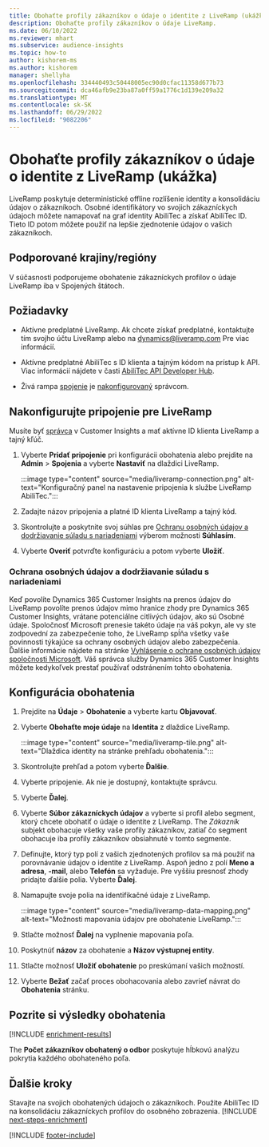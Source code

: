 ```yaml
---
title: Obohaťte profily zákazníkov o údaje o identite z LiveRamp (ukážka)
description: Obohaťte profily zákazníkov o údaje LiveRamp.
ms.date: 06/10/2022
ms.reviewer: mhart
ms.subservice: audience-insights
ms.topic: how-to
author: kishorem-ms
ms.author: kishorem
manager: shellyha
ms.openlocfilehash: 334440493c50448005ec90d0cfac11358d677b73
ms.sourcegitcommit: dca46afb9e23ba87a0ff59a1776c1d139e209a32
ms.translationtype: MT
ms.contentlocale: sk-SK
ms.lasthandoff: 06/29/2022
ms.locfileid: "9082206"
---
```

# <a name="enrich-customer-profiles-with-identity-data-from-liveramp-preview"></a>Obohaťte profily zákazníkov o údaje o identite z LiveRamp (ukážka)

LiveRamp poskytuje deterministické offline rozlíšenie identity a konsolidáciu údajov o zákazníkoch. Osobné identifikátory vo svojich zákazníckych údajoch môžete namapovať na graf identity AbiliTec a získať AbiliTec ID. Tieto ID potom môžete použiť na lepšie zjednotenie údajov o vašich zákazníkoch.

## <a name="supported-countriesregions"></a>Podporované krajiny/regióny

V súčasnosti podporujeme obohatenie zákazníckych profilov o údaje LiveRamp iba v Spojených štátoch.

## <a name="prerequisites"></a>Požiadavky

- Aktívne predplatné LiveRamp. Ak chcete získať predplatné, kontaktujte tím svojho účtu LiveRamp alebo na [dynamics@liveramp.com](mailto:dynamics@liveramp.com) Pre viac informácií.

- Aktívne predplatné AbiliTec s ID klienta a tajným kódom na prístup k API. Viac informácií nájdete v časti [AbiliTec API Developer Hub](https://developers.liveramp.com/abilitec-api/).

- Živá rampa [spojenie](connections.md) je [nakonfigurovaný](#configure-the-connection-for-liveramp) správcom.

## <a name="configure-the-connection-for-liveramp"></a>Nakonfigurujte pripojenie pre LiveRamp

Musíte byť [správca](permissions.md#admin) v Customer Insights a mať aktívne ID klienta LiveRamp a tajný kľúč.

1. Vyberte **Pridať pripojenie** pri konfigurácii obohatenia alebo prejdite na **Admin** > **Spojenia** a vyberte **Nastaviť** na dlaždici LiveRamp.

   :::image type="content" source="media/liveramp-connection.png" alt-text="Konfiguračný panel na nastavenie pripojenia k službe LiveRamp AbiliTec.":::

1. Zadajte názov pripojenia a platné ID klienta LiveRamp a tajný kód.

1. Skontrolujte a poskytnite svoj súhlas pre [Ochranu osobných údajov a dodržiavanie súladu s nariadeniami](#data-privacy-and-compliance) výberom možnosti **Súhlasím**.

1. Vyberte **Overiť** potvrďte konfiguráciu a potom vyberte **Uložiť**.

### <a name="data-privacy-and-compliance"></a>Ochrana osobných údajov a dodržiavanie súladu s nariadeniami

Keď povolíte Dynamics 365 Customer Insights na prenos údajov do LiveRamp povolíte prenos údajov mimo hranice zhody pre Dynamics 365 Customer Insights, vrátane potenciálne citlivých údajov, ako sú Osobné údaje. Spoločnosť Microsoft prenesie takéto údaje na váš pokyn, ale vy ste zodpovední za zabezpečenie toho, že LiveRamp spĺňa všetky vaše povinnosti týkajúce sa ochrany osobných údajov alebo zabezpečenia. Ďalšie informácie nájdete na stránke [Vyhlásenie o ochrane osobných údajov spoločnosti Microsoft](https://go.microsoft.com/fwlink/?linkid=396732). Váš správca služby Dynamics 365 Customer Insights môžete kedykoľvek prestať používať odstránením tohto obohatenia.

## <a name="configure-the-enrichment"></a>Konfigurácia obohatenia

1. Prejdite na **Údaje** > **Obohatenie** a vyberte kartu **Objavovať**.

1. Vyberte **Obohaťte moje údaje** na **Identita** z dlaždice LiveRamp.

   :::image type="content" source="media/liveramp-tile.png" alt-text="Dlaždica identity na stránke prehľadu obohatenia.":::

1. Skontrolujte prehľad a potom vyberte **Ďalšie**.

1. Vyberte pripojenie. Ak nie je dostupný, kontaktujte správcu.

1. Vyberte **Ďalej**.

1. Vyberte **Súbor zákazníckych údajov** a vyberte si profil alebo segment, ktorý chcete obohatiť o údaje o identite z LiveRamp. The *Zákazník* subjekt obohacuje všetky vaše profily zákazníkov, zatiaľ čo segment obohacuje iba profily zákazníkov obsiahnuté v tomto segmente.

1. Definujte, ktorý typ polí z vašich zjednotených profilov sa má použiť na porovnávanie údajov o identite z LiveRamp. Aspoň jedno z polí **Meno a adresa**, **-mail**, alebo **Telefón** sa vyžaduje. Pre vyššiu presnosť zhody pridajte ďalšie polia. Vyberte **Ďalej**.

1. Namapujte svoje polia na identifikačné údaje z LiveRamp.

   :::image type="content" source="media/liveramp-data-mapping.png" alt-text="Možnosti mapovania údajov pre obohatenie LiveRamp.":::

1. Stlačte možnosť **Ďalej** na vyplnenie mapovania poľa.

1. Poskytnúť **názov** za obohatenie a **Názov výstupnej entity**.

1. Stlačte možnosť **Uložiť obohatenie** po preskúmaní vašich možností.

1. Vyberte **Bežať** začať proces obohacovania alebo zavrieť návrat do **Obohatenia** stránku.

## <a name="view-enrichment-results"></a>Pozrite si výsledky obohatenia

[!INCLUDE [enrichment-results](includes/enrichment-results.md)]

The **Počet zákazníkov obohatený o odbor** poskytuje hĺbkovú analýzu pokrytia každého obohateného poľa.

## <a name="next-steps"></a>Ďalšie kroky

Stavajte na svojich obohatených údajoch o zákazníkoch. Použite AbiliTec ID na konsolidáciu zákazníckych profilov do osobného zobrazenia.
[!INCLUDE [next-steps-enrichment](includes/next-steps-enrichment.md)]

[!INCLUDE [footer-include](includes/footer-banner.md)]
